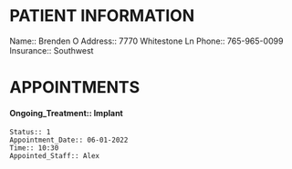 # PATIENT INFORMATION
Name::  Brenden O
Address:: 7770 Whitestone Ln
Phone:: 765-965-0099
Insurance:: Southwest

# APPOINTMENTS
#### Ongoing_Treatment:: Implant
	Status:: 1
	Appointment_Date:: 06-01-2022
	Time:: 10:30 
	Appointed_Staff:: Alex
